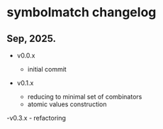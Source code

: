 # symbolmatch changelog

## Sep, 2025.

- v0.0.x
    - initial commit

- v0.1.x
    - reducing to minimal set of combinators
    - atomic values construction

-v0.3.x
    - refactoring

